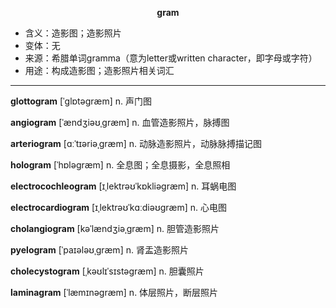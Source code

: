 
**<center>gram</center>**

- <span class="definition">含义：造影图；造影照片</span>
- <span class="definition">变体：无</span>
- <span class="definition">来源：希腊单词gramma（意为letter或written character，即字母或字符）</span>
- <span class="definition">用途：构成造影图；造影照片相关词汇</span>

---

<span class="vocabulary">**glottogram**</span> [ˈglɒtəgræm] n. 声门图

<span class="vocabulary">**angiogram**</span> [ˈændʒiəʊˌɡræm] n. 血管造影照片，脉搏图

<span class="vocabulary">**arteriogram**</span> [ɑːˈtɪəriəˌɡræm] n. 动脉造影照片，动脉脉搏描记图

<span class="vocabulary">**hologram**</span> [ˈhɒləɡræm] n. 全息图；全息摄影，全息照相

<span class="vocabulary">**electrocochleogram**</span> [ɪˌlektrəʊˈkɒkliəɡræm] n. 耳蜗电图

<span class="vocabulary">**electrocardiogram**</span> [ɪˌlektrəʊˈkɑːdiəʊɡræm] n. 心电图  

<span class="vocabulary">**cholangiogram**</span> [kəˈlændʒiəˌɡræm] n. 胆管造影照片 

<span class="vocabulary">**pyelogram**</span> [ˈpaɪələʊˌɡræm] n. 肾盂造影照片

<span class="vocabulary">**cholecystogram**</span> [ˌkəʊlɪˈsɪstəgræm] n. 胆囊照片

<span class="vocabulary">**laminagram**</span> [ˈlæmɪnəgræm] n. 体层照片，断层照片
